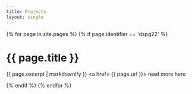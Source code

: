 ```yaml
---
title: Projects
layout: single
---
```


{% for page in site.pages %}
  {% if page.identifier == 'dspg22' %}    
    <h1> {{ page.title }} </h1>
    <p> 
      {{ page.excerpt | markdownify }} 
      <a href= {{ page.url }}> read more here </a>
    </p>
  {% endif %}
{% endfor %}
